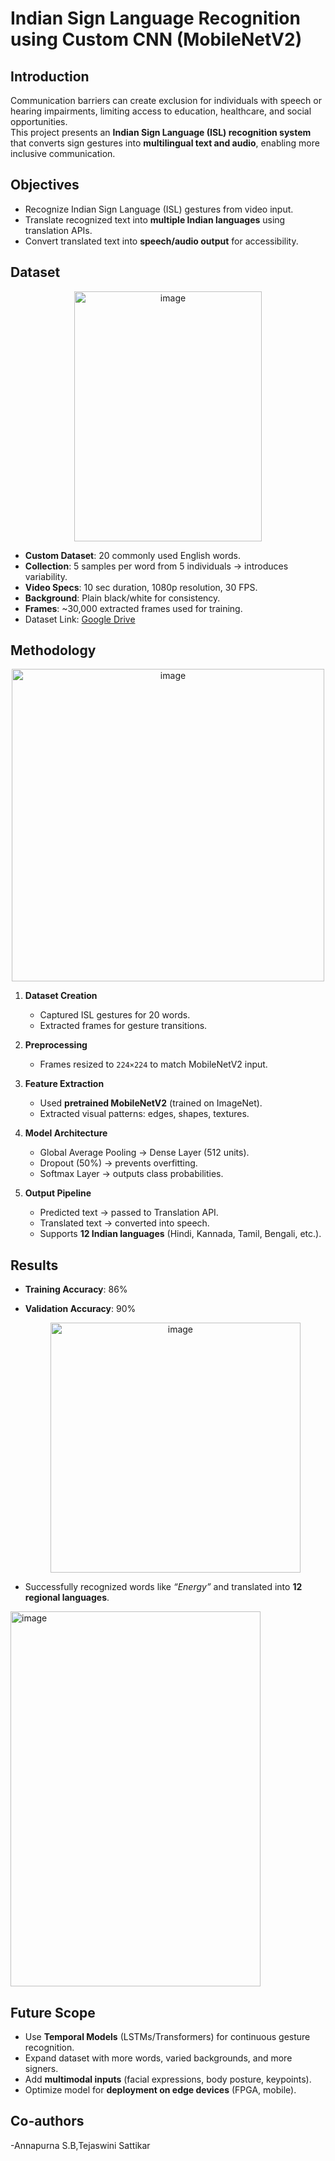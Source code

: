 # Indian Sign Language Recognition using Custom CNN (MobileNetV2)

## Introduction  
Communication barriers can create exclusion for individuals with speech or hearing impairments, limiting access to education, healthcare, and social opportunities.  
This project presents an **Indian Sign Language (ISL) recognition system** that converts sign gestures into **multilingual text and audio**, enabling more inclusive communication.  


## Objectives  
- Recognize Indian Sign Language (ISL) gestures from video input.  
- Translate recognized text into **multiple Indian languages** using translation APIs.  
- Convert translated text into **speech/audio output** for accessibility.  


##  Dataset  
<p align="center">
<img width="300" height="400" alt="image" src="https://github.com/user-attachments/assets/f92a521d-04cc-419b-a817-124c237f214c" />
</p>

- **Custom Dataset**: 20 commonly used English words.  
- **Collection**: 5 samples per word from 5 individuals → introduces variability.  
- **Video Specs**: 10 sec duration, 1080p resolution, 30 FPS.  
- **Background**: Plain black/white for consistency.  
- **Frames**: ~30,000 extracted frames used for training.  
- Dataset Link: [Google Drive](https://drive.google.com/drive/folders/11yHO6M1HWXpZ693wADESBAR1TpOWvcj)  


## Methodology  
<p align="center">
<img width="500" height="500" alt="image" src="https://github.com/user-attachments/assets/6bdf21d1-ff25-4c6a-a6a4-eaf919d080ed" />
</p>

1. **Dataset Creation**  
   - Captured ISL gestures for 20 words.  
   - Extracted frames for gesture transitions.  

2. **Preprocessing**  
   - Frames resized to `224×224` to match MobileNetV2 input.  

3. **Feature Extraction**  
   - Used **pretrained MobileNetV2** (trained on ImageNet).  
   - Extracted visual patterns: edges, shapes, textures.  

4. **Model Architecture**  
   - Global Average Pooling → Dense Layer (512 units).  
   - Dropout (50%) → prevents overfitting.  
   - Softmax Layer → outputs class probabilities.  

5. **Output Pipeline**  
   - Predicted text → passed to Translation API.  
   - Translated text → converted into speech.  
   - Supports **12 Indian languages** (Hindi, Kannada, Tamil, Bengali, etc.).  



## Results  
- **Training Accuracy**: 86%  
- **Validation Accuracy**: 90%

   <p align="center">
  <img width="400" height="400" alt="image" src="https://github.com/user-attachments/assets/cb99fbec-0829-4b3a-9ab7-3dd104131480" />
</p>

- Successfully recognized words like *“Energy”* and translated into **12 regional languages**.
   <p align="center">
<img width="400" height="600" alt="image" src="https://github.com/user-attachments/assets/d458e446-db04-4aa6-bf62-69e9062a5914" />
</p>


## Future Scope  
- Use **Temporal Models** (LSTMs/Transformers) for continuous gesture recognition.  
- Expand dataset with more words, varied backgrounds, and more signers.  
- Add **multimodal inputs** (facial expressions, body posture, keypoints).  
- Optimize model for **deployment on edge devices** (FPGA, mobile).

## Co-authors
-Annapurna S.B,Tejaswini Sattikar



